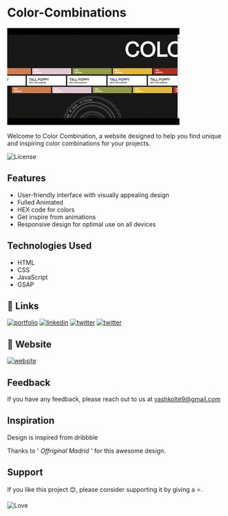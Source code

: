 # Color-Combinations


<img src="./assets/readme.gif" />

Welcome to Color Combination, a website designed to help you find unique and inspiring color combinations for your projects.

![License](https://img.shields.io/github/license/yashkolte/gameui.svg)

## Features
- User-friendly interface with visually appealing design
- Fulled Animated
- HEX code for colors
- Get inspire from animations
- Responsive design for optimal use on all devices

## Technologies Used
* HTML
* CSS
* JavaScript
* GSAP

## 🔗 Links
[![portfolio](https://img.shields.io/badge/my_github-000?style=for-the-badge&logo=ko-fi&logoColor=white)](https://github.com/yashkolte)
[![linkedin](https://img.shields.io/badge/linkedin-0A66C2?style=for-the-badge&logo=linkedin&logoColor=white)](https://www.linkedin.com/in/yashkolte)
[![twitter](https://img.shields.io/badge/twitter-1DA1F2?style=for-the-badge&logo=twitter&logoColor=white)](https://twitter.com/yashkolte20)
[![twitter](https://img.shields.io/badge/instagram-f60866?style=for-the-badge&logo=instagram&logoColor=white)](https://www.instagram.com/yashkolte_/)

## 🔗 Website
[![website](https://img.shields.io/badge/website-000?style=for-the-badge&logo=hyper&logoColor=white)](https://colors-combinations.web.app/)

## Feedback

If you have any feedback, please reach out to us at yashkolte9@gmail.com

## Inspiration 

Design is inspired from dribbble

Thanks to '<i> Offriginal Madrid </i>' for this awesome design.

## Support

If you like this project 😊, please consider supporting it by giving a ⭐️.


![Love](http://ForTheBadge.com/images/badges/built-with-love.svg)


